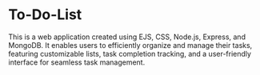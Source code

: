 # To-Do-List
This is a web application created using EJS, CSS, Node.js, Express, and MongoDB. It enables users to efficiently organize and manage their tasks, featuring customizable lists, task completion tracking, and a user-friendly interface for seamless task management.

